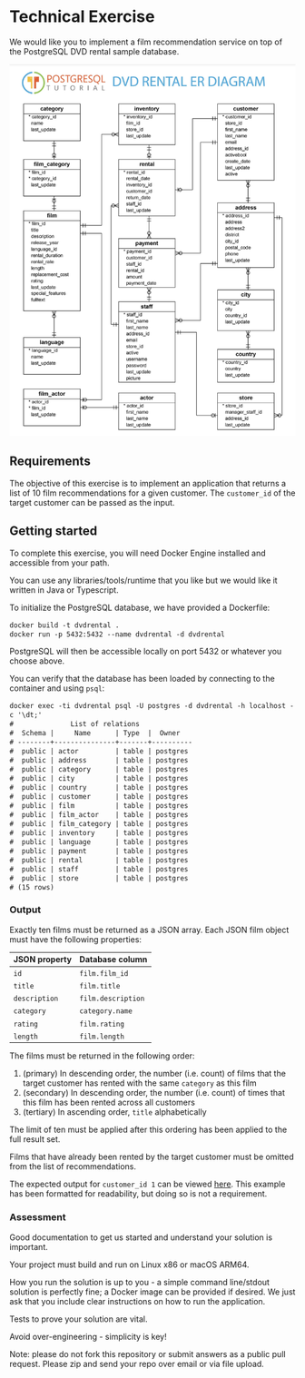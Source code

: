 # Technical Exercise

We would like you to implement a film recommendation service on top of the PostgreSQL DVD rental sample database.

![](./dvdrental-er-diagram.png)

## Requirements

The objective of this exercise is to implement an application that returns a list of 10 film recommendations for a given customer.
The `customer_id` of the target customer can be passed as the input.

## Getting started

To complete this exercise, you will need Docker Engine installed and accessible from your path.

You can use any libraries/tools/runtime that you like but we would like it written in Java or Typescript.

To initialize the PostgreSQL database, we have provided a Dockerfile:

```shell
docker build -t dvdrental .
docker run -p 5432:5432 --name dvdrental -d dvdrental
```

PostgreSQL will then be accessible locally on port 5432 or whatever you choose above.

You can verify that the database has been loaded by connecting to the container and using `psql`:

```shell
docker exec -ti dvdrental psql -U postgres -d dvdrental -h localhost -c '\dt;'
#              List of relations
#  Schema |     Name      | Type  |  Owner   
# --------+---------------+-------+----------
#  public | actor         | table | postgres
#  public | address       | table | postgres
#  public | category      | table | postgres
#  public | city          | table | postgres
#  public | country       | table | postgres
#  public | customer      | table | postgres
#  public | film          | table | postgres
#  public | film_actor    | table | postgres
#  public | film_category | table | postgres
#  public | inventory     | table | postgres
#  public | language      | table | postgres
#  public | payment       | table | postgres
#  public | rental        | table | postgres
#  public | staff         | table | postgres
#  public | store         | table | postgres
# (15 rows)
```

### Output

Exactly ten films must be returned as a JSON array. Each JSON film object must have the following properties:

| JSON property | Database column    |
|---------------|--------------------|
| `id`          | `film.film_id`     |
| `title`       | `film.title`       |
| `description` | `film.description` |
| `category`    | `category.name`    |
| `rating`      | `film.rating`      |
| `length`      | `film.length`      |

The films must be returned in the following order:

1. (primary) In descending order, the number (i.e. count) of films that the target customer has rented with the same `category` as this film
2. (secondary) In descending order, the number (i.e. count) of times that this film has been rented across all customers
3. (tertiary) In ascending order, `title` alphabetically

The limit of ten must be applied after this ordering has been applied to the full result set.

Films that have already been rented by the target customer must be omitted from the list of recommendations.

The expected output for `customer_id 1` can be viewed [here](customer-1-recommended-films.json). This example has been formatted for readability, but doing so is not a requirement.

### Assessment

Good documentation to get us started and understand your solution is important.

Your project must build and run on Linux x86 or macOS ARM64.

How you run the solution is up to you - a simple command line/stdout solution is perfectly fine; a Docker image can be provided if desired. We just ask that you include clear instructions on how to run the application.

Tests to prove your solution are vital.

Avoid over-engineering - simplicity is key!


Note: please do not fork this repository or submit answers as a public pull request. Please zip and send your repo over email or via file upload.

